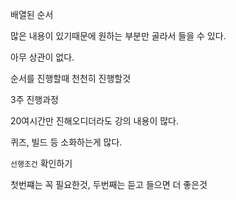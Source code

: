 배열된 순서

많은 내용이 있기때문에 원하는 부분만 골라서 들을 수 있다.

아무 상관이 없다.

순서를 진행할때 천천히 진행할것

3주 진행과정

20여시간만 진해오디더라도 강의 내용이 많다.

퀴즈, 빌드 등 소화하는게 많다. 

`선행조건` 확인하기 

첫번쨰는 꼭 필요한것, 두번째는 듣고 들으면 더 좋은것 

